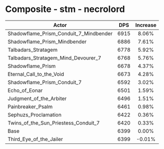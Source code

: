 # Composite - stm - necrolord
| Actor | DPS | Increase |
|---|:---:|:---:|
|Shadowflame_Prism_Conduit_7_Mindbender|6915|8.06%|
|Shadowflame_Prism_Mindbender|6886|7.61%|
|Talbadars_Stratagem|6778|5.92%|
|Talbadars_Stratagem_Mind_Devourer_7|6768|5.76%|
|Shadowflame_Prism|6678|4.37%|
|Eternal_Call_to_the_Void|6673|4.28%|
|Shadowflame_Prism_Conduit_7|6592|3.02%|
|Echo_of_Eonar|6501|1.59%|
|Judgment_of_the_Arbiter|6496|1.51%|
|Painbreaker_Psalm|6461|0.98%|
|Sephuzs_Proclamation|6422|0.36%|
|Twins_of_the_Sun_Priestess_Conduit_7|6420|0.33%|
|Base|6399|0.00%|
|Third_Eye_of_the_Jailer|6399|-0.01%|
